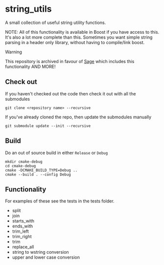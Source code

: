 # string_utils
A small collection of useful string utility functions.

NOTE: All of this functionality is available in Boost if you have access to this. It's also a lot more complete than this. Sometimes you want simple string parsing in a header only library, without having to compile/link boost.

> [!WARNING] 
> This repository is archived in favour of [Sage](https://github.com/pmann84/Sage) which includes this functionality AND MORE!

## Check out
If you haven't checked out the code then check it out with all the submodules
```
git clone <repository name> --recursive
```

If you've already cloned the repo, then update the submodules manually
```
git submodule update --init --recursive
```

## Build
Do an out of source build in either `Release` or `Debug`

```
mkdir cmake-debug
cd cmake-debug
cmake -DCMAKE_BUILD_TYPE=Debug ..
cmake --build . --config Debug
```

## Functionality
For examples of these see the tests in the tests folder.
* split
* join
* starts_with
* ends_with
* trim_left
* trim_right
* trim
* replace_all
* string to wstring conversion
* upper and lower case conversion

